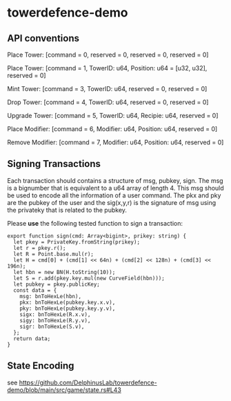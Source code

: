 # towerdefence-demo

## API conventions
Place Tower:
[command = 0, reserved = 0, reserved = 0, reserved = 0]

Place Tower:
[command = 1, TowerID: u64, Position: u64 = [u32, u32], reserved = 0]

Mint Tower:
[command = 3, TowerID: u64, reserved = 0, reserved = 0]

Drop Tower:
[command = 4, TowerID: u64, reserved = 0, reserved = 0]

Upgrade Tower:
[command = 5, TowerID: u64, Recipie: u64, reserved = 0]

Place Modifier:
[command = 6, Modifier: u64, Position: u64, reserved = 0]

Remove Modifier:
[command = 7, Modifier: u64, Position: u64, reserved = 0]



## Signing Transactions
Each transaction should contains a structure of msg, pubkey, sign. The msg is a bignumber that is equivalent to a u64 array of length 4. This msg should be used to encode all the information of a user command. The pkx and pky are the pubkey of the user and the sig(x,y,r) is the signature of msg using the privateky that is related to the pubkey.

Please **use** the following tested function to sign a transaction:
```
export function sign(cmd: Array<bigint>, prikey: string) {
  let pkey = PrivateKey.fromString(prikey);
  let r = pkey.r();
  let R = Point.base.mul(r);
  let H = cmd[0] + (cmd[1] << 64n) + (cmd[2] << 128n) + (cmd[3] << 196n);
  let hbn = new BN(H.toString(10));
  let S = r.add(pkey.key.mul(new CurveField(hbn)));
  let pubkey = pkey.publicKey;
  const data = {
    msg: bnToHexLe(hbn),
    pkx: bnToHexLe(pubkey.key.x.v),
    pky: bnToHexLe(pubkey.key.y.v),
    sigx: bnToHexLe(R.x.v),
    sigy: bnToHexLe(R.y.v),
    sigr: bnToHexLe(S.v),
  };
  return data;
}
```


## State Encoding
see https://github.com/DelphinusLab/towerdefence-demo/blob/main/src/game/state.rs#L43
